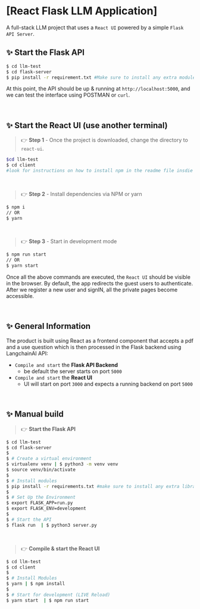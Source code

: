 # [React Flask LLM Application]

A full-stack LLM project that uses a `React UI` powered by a simple `Flask API Server`. 
<br />

## ✨ **Start the Flask API** 

```bash
$ cd llm-test
$ cd flask-server
$ pip install -r requirement.txt #Make sure to install any extra modules in requirment.txt
```

At this point, the API should be up & running at `http://localhost:5000`, and we can test the interface using POSTMAN or `curl`.

<br />

## ✨ **Start the React UI** (use another terminal)

> 👉 **Step 1** - Once the project is downloaded, change the directory to `react-ui`. 

```bash
$cd llm-test
$ cd client
#look for instructions on how to install npm in the readme file insdie 'client' folder
```

<br >

> 👉 **Step 2** - Install dependencies via NPM or yarn

```bash
$ npm i
// OR
$ yarn
```

<br />

> 👉 **Step 3** - Start in development mode

```bash
$ npm run start 
// OR
$ yarn start
```

Once all the above commands are executed, the `React UI` should be visible in the browser. By default, the app redirects the guest users to authenticate. 
After we register a new user and signIN, all the private pages become accessible. 

<br />

## ✨ General Information

The product is built using React as a frontend component that accepts a pdf and a use question which is then processed in the Flask backend using LangchainAI API:

- `Compile and start` the **Flask API Backend**
  - be default the server starts on port `5000`
- `Compile and start` the **React UI**
  - UI will start on port `3000` and expects a running backend on port `5000`

<br />

## ✨ Manual build

> 👉 **Start the Flask API** 

```bash
$ cd llm-test
$ cd flask-server
$ 
$ # Create a virtual environment
$ virtualenv venv | $ python3 -m venv venv
$ source venv/bin/activate 
$
$ # Install modules
$ pip install -r requirements.txt #make sure to install any extra library if there are errors
$
$ # Set Up the Environment
$ export FLASK_APP=run.py
$ export FLASK_ENV=development
$ 
$ # Start the API
$ flask run  | $ python3 server.py
```

<br />

> 👉 **Compile & start the React UI**

```bash
$ cd llm-test
$ cd client
$
$ # Install Modules
$ yarn | $ npm install
$
$ # Start for development (LIVE Reload)
$ yarn start  | $ npm run start
```

<br />

